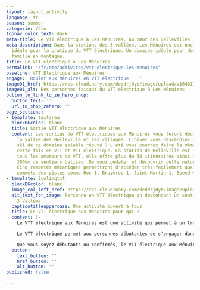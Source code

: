```yaml
---
layout: layout_activity
language: fr
season: summer
categorie: Vélo
topnav_color_text: dark
meta-title: Le VTT électrique à Les Ménuires, au cœur des Bellevilles
meta-description: Dans la stations des 3 vallées, Les Ménuires est une destination
  idéale pour la pratique du VTT électrique. Un domaine idéale pour des balades en
  famille en montagne.
title: Le VTT électrique à Les Ménuires
permalink: "/fr/ete/activites/vtt-electrique-les-menuires"
baseline: VTT Electrique aux Ménuires
engage: 'Rouler aux Ménuires en VTT électrique    '
image01_href: https://res.cloudinary.com/deddrj0yb/image/upload/v1648112210/website/VTT%20AE/M%C3%A9nuires/VTT_electrique-Vincent_LOTTENBERG-29214.jpg
image01_alt: Des personnes faisant du VTT électrique à Les Ménuires
button_to_link_to_ze_hero_shop:
  button_text: ''
  url_to_shop_zehero: ''
page_sections:
- template: textarea
  blockBGcolor: blanc
  title: Sortie VTT électrique aux Ménuires
  content: Les sorties de VTT électriques aux Ménuires vous feront découvrir la montagne,
    la vallée des Belleville et ses villages. L'hiver vous descendiez les pistes de
    ski de ce domaine skiable réputé ? L'été vous pourrez faire la même chose mais
    cette fois en VTT et VTT électrique. La station de Belleville est idéale pour
    tous les amateurs de VTT, elle offre plus de 30 itinéraires ainsi que plus de
    300km de sentiers balisés. De quoi pédaler et découvrir cette nature montagneuse.
    Cinq remontés mécaniques permettront d'accéder très facilement aux différents
    sommets des pistes comme Roc 1, Bruyères 1, Saint Martin 1, Speed Mountain.
- template: 2colimgtxt
  blockBGcolor: blanc
  image_col_left_href: https://res.cloudinary.com/deddrj0yb/image/upload/v1648114187/website/VTT%20AE/M%C3%A9nuires/2018_A3V_ArthurBERTRAND-Les3Vallees-_X_HD_DSC1234_Valable-jusqu-au-31-08-2023.jpg-1600px.jpg
  alt_text_for_image: Personne en VTT électrique en descendant un sentier dans les
    3 Vallées
  captiontitleuppercase: Une activité ouvert à tous
  title: Le VTT électrique aux Ménuires pour qui ?
  content: |-
    Le VTT électrique aux Ménuires est une activité qui permet à un très large public de bénéficier du VTT. L'assistance ainsi que les différents modes de puissance permettent de faciliter l'engagement physique et de rendre la pratique plus douce et agréable. En plus de cette aide, le VTT électrique sera également très agréable à manœuvrer en descente. Vous pourrez vous engager dans des descentes techniques en toute confiance.

    Le VTT électrique permet aux personnes débutantes de s'engager dans la discipline du VTT. Les parcours avec dénivelé important peuvent décourager certaines personnes car elles sont exigeantes sur le plan physique. C'est l'avantage phare du VTT électrique. Il permet également d'avoir des groupes de niveau beaucoup plus homogène. Vous pourrez alors partir en famille randonner sur les sentiers de VTT aux Ménuires.

    Que vous soyez débutants ou confirmés, le VTT électrique aux Ménuires vous permettra de découvrir des paysages, de randonnées des journées entières, d'engager physique et de profiter des descentes techniques.
  button:
    text_button: ''
    href_button: ''
    alt_button: ''
published: false

---
```

